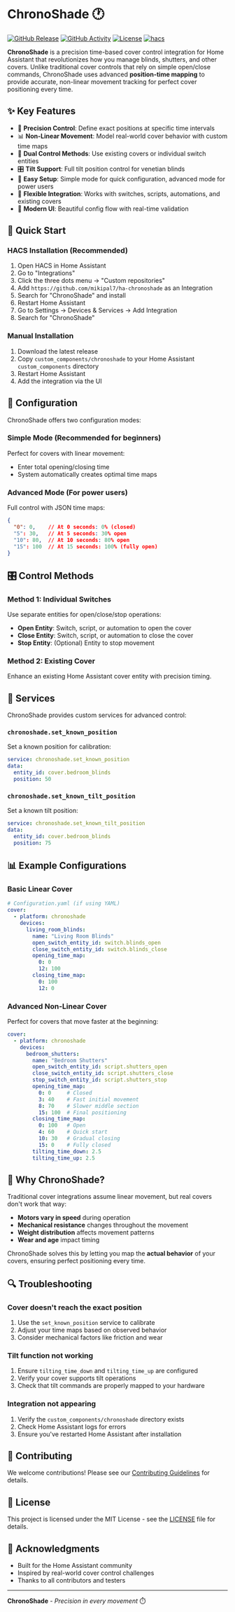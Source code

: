 # ChronoShade 🕐

[![GitHub Release][releases-shield]][releases]
[![GitHub Activity][commits-shield]][commits]
[![License][license-shield]](LICENSE)
[![hacs][hacsbadge]][hacs]

**ChronoShade** is a precision time-based cover control integration for Home Assistant that revolutionizes how you manage blinds, shutters, and other covers. Unlike traditional cover controls that rely on simple open/close commands, ChronoShade uses advanced **position-time mapping** to provide accurate, non-linear movement tracking for perfect cover positioning every time.

## ✨ Key Features

- 🎯 **Precision Control**: Define exact positions at specific time intervals
- 📊 **Non-Linear Movement**: Model real-world cover behavior with custom time maps
- 🔄 **Dual Control Methods**: Use existing covers or individual switch entities
- 🎛️ **Tilt Support**: Full tilt position control for venetian blinds
- 🚀 **Easy Setup**: Simple mode for quick configuration, advanced mode for power users
- 🔧 **Flexible Integration**: Works with switches, scripts, automations, and existing covers
- 📱 **Modern UI**: Beautiful config flow with real-time validation

## 🚀 Quick Start

### HACS Installation (Recommended)

1. Open HACS in Home Assistant
2. Go to "Integrations"
3. Click the three dots menu → "Custom repositories"
4. Add `https://github.com/mikipal7/ha-chronoshade` as an Integration
5. Search for "ChronoShade" and install
6. Restart Home Assistant
7. Go to Settings → Devices & Services → Add Integration
8. Search for "ChronoShade"

### Manual Installation

1. Download the latest release
2. Copy `custom_components/chronoshade` to your Home Assistant `custom_components` directory
3. Restart Home Assistant
4. Add the integration via the UI

## 📖 Configuration

ChronoShade offers two configuration modes:

### Simple Mode (Recommended for beginners)
Perfect for covers with linear movement:
- Enter total opening/closing time
- System automatically creates optimal time maps

### Advanced Mode (For power users)
Full control with JSON time maps:
```json
{
  "0": 0,    // At 0 seconds: 0% (closed)
  "5": 30,   // At 5 seconds: 30% open
  "10": 80,  // At 10 seconds: 80% open
  "15": 100  // At 15 seconds: 100% (fully open)
}
```

## 🎛️ Control Methods

### Method 1: Individual Switches
Use separate entities for open/close/stop operations:
- **Open Entity**: Switch, script, or automation to open the cover
- **Close Entity**: Switch, script, or automation to close the cover
- **Stop Entity**: (Optional) Entity to stop movement

### Method 2: Existing Cover
Enhance an existing Home Assistant cover entity with precision timing.

## 🔧 Services

ChronoShade provides custom services for advanced control:

### `chronoshade.set_known_position`
Set a known position for calibration:
```yaml
service: chronoshade.set_known_position
data:
  entity_id: cover.bedroom_blinds
  position: 50
```

### `chronoshade.set_known_tilt_position`
Set a known tilt position:
```yaml
service: chronoshade.set_known_tilt_position
data:
  entity_id: cover.bedroom_blinds
  position: 75
```

## 📊 Example Configurations

### Basic Linear Cover
```yaml
# Configuration.yaml (if using YAML)
cover:
  - platform: chronoshade
    devices:
      living_room_blinds:
        name: "Living Room Blinds"
        open_switch_entity_id: switch.blinds_open
        close_switch_entity_id: switch.blinds_close
        opening_time_map:
          0: 0
          12: 100
        closing_time_map:
          0: 100
          12: 0
```

### Advanced Non-Linear Cover
Perfect for covers that move faster at the beginning:
```yaml
cover:
  - platform: chronoshade
    devices:
      bedroom_shutters:
        name: "Bedroom Shutters"
        open_switch_entity_id: script.shutters_open
        close_switch_entity_id: script.shutters_close
        stop_switch_entity_id: script.shutters_stop
        opening_time_map:
          0: 0     # Closed
          3: 40    # Fast initial movement
          8: 70    # Slower middle section
          15: 100  # Final positioning
        closing_time_map:
          0: 100   # Open
          4: 60    # Quick start
          10: 30   # Gradual closing
          15: 0    # Fully closed
        tilting_time_down: 2.5
        tilting_time_up: 2.5
```

## 🎯 Why ChronoShade?

Traditional cover integrations assume linear movement, but real covers don't work that way:
- **Motors vary in speed** during operation
- **Mechanical resistance** changes throughout the movement
- **Weight distribution** affects movement patterns
- **Wear and age** impact timing

ChronoShade solves this by letting you map the **actual behavior** of your covers, ensuring perfect positioning every time.

## 🔍 Troubleshooting

### Cover doesn't reach the exact position
1. Use the `set_known_position` service to calibrate
2. Adjust your time maps based on observed behavior
3. Consider mechanical factors like friction and wear

### Tilt function not working
1. Ensure `tilting_time_down` and `tilting_time_up` are configured
2. Verify your cover supports tilt operations
3. Check that tilt commands are properly mapped to your hardware

### Integration not appearing
1. Verify the `custom_components/chronoshade` directory exists
2. Check Home Assistant logs for errors
3. Ensure you've restarted Home Assistant after installation

## 🤝 Contributing

We welcome contributions! Please see our [Contributing Guidelines](CONTRIBUTING.md) for details.

## 📄 License

This project is licensed under the MIT License - see the [LICENSE](LICENSE) file for details.

## 🙏 Acknowledgments

- Built for the Home Assistant community
- Inspired by real-world cover control challenges
- Thanks to all contributors and testers

---

**ChronoShade** - *Precision in every movement* ⏱️

[releases-shield]: https://img.shields.io/github/release/mikipal7/ha-chronoshade.svg?style=for-the-badge
[releases]: https://github.com/mikipal7/ha-chronoshade/releases
[commits-shield]: https://img.shields.io/github/commit-activity/y/mikipal7/ha-chronoshade.svg?style=for-the-badge
[commits]: https://github.com/mikipal7/ha-chronoshade/commits/main
[license-shield]: https://img.shields.io/github/license/mikipal7/ha-chronoshade.svg?style=for-the-badge
[hacs]: https://github.com/hacs/integration
[hacsbadge]: https://img.shields.io/badge/HACS-Custom-orange.svg?style=for-the-badge
